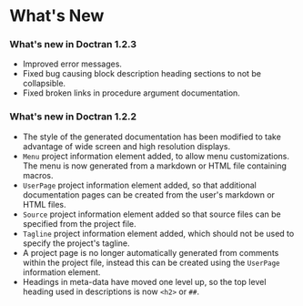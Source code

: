 # What's New

### What's new in Doctran 1.2.3

 * Improved error messages.
 * Fixed bug causing block description heading sections to not be collapsible.
 * Fixed broken links in procedure argument documentation.

### What's new in Doctran 1.2.2

 * The style of the generated documentation has been modified to take advantage of wide screen and high resolution displays.
 * `Menu` project information element added, to allow menu customizations. The menu is now generated from a markdown or HTML file containing macros.
 * `UserPage` project information element added, so that additional documentation pages can be created from the user's markdown or HTML files.
 * `Source` project information element added so that source files can be specified from the project file. 
 * `Tagline` project information element added, which should not be used to specify the project's tagline.
 * A project page is no longer automatically generated from comments within the project file, instead this can be created using the `UserPage` information element.
 * Headings in meta-data have moved one level up, so the top level heading used in descriptions is now `<h2>` or `##`.
  




